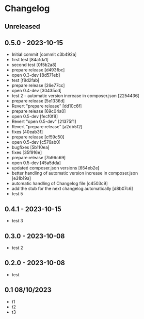 # Changelog

## Unreleased

<!-- automatic release commit placeholder == DO NOT REMOVE == -->

## 0.5.0 - 2023-10-15

- Initial commit [commit c3b492a]
- first test [84a1da1]
- second test [0f5b2a8]
- prepare release [d493fbc]
- open 0.3-dev [8d571eb]
- test [f8d2fab]
- prepare release [26e77cc]
- open 0.4-dev [30435cd]
- test 2 - automatic version increase in composer.json [2254436]
- prepare release [5e1336d]
- Revert "prepare release" [dd10c6f]
- prepare release [69c04a0]
- open 0.5-dev [fecf0f8]
- Revert "open 0.5-dev" [21375f1]
- Revert "prepare release" [a2db5f2]
- fixes [40eab3f]
- prepare release [cf59c50]
- open 0.5-dev [c576ab0]
- bugfixes [5b110ea]
- fixes [35f916e]
- prepare release [7b96c69]
- open 0.5-dev [45a5dda]
- updated composer.json versions [654eb2e]
- better handling of automatic version increase in composer.json [e31b19a]
- automatic handling of Changelog file [c4503c9]
- add the stub for the next changelog automatically [d8b07c6]
- test 5

## 0.4.1 - 2023-10-15

- test 3

## 0.3.0 - 2023-10-08

- test 2

## 0.2.0 - 2023-10-08

- test

## 0.1  08/10/2023

- t1
- t2
- t3
